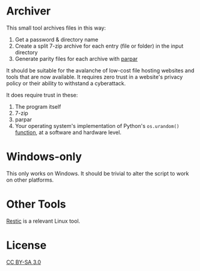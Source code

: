 Archiver 
===============

This small tool archives files in this way:

1. Get a password & directory name
2. Create a split 7-zip archive for each entry (file or folder) in the input directory
3. Generate parity files for each archive with [parpar](https://github.com/animetosho/ParPar)

It should be suitable for the avalanche of low-cost file hosting websites and tools that are now available. It requires zero trust in a website's privacy policy or their ability to withstand a cyberattack.

It does require trust in these:

1. The program itself
2. 7-zip
3. parpar
4. Your operating system's implementation of Python's `os.urandom()` [function](https://docs.python.org/3.6/library/os.html#os.urandom), at a software and hardware level.

Windows-only
============

This only works on Windows. It should be trivial to alter the script to work on other platforms.

Other Tools
=======

[Restic](https://github.com/restic/restic/) is a relevant Linux tool.

License
=======

[CC BY-SA 3.0](https://creativecommons.org/licenses/by-sa/3.0/)
